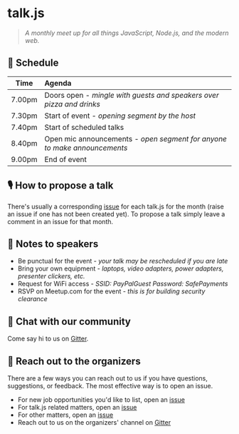 # talk.js

> _A monthly meet up for all things JavaScript, Node.js, and the modern web._

## 📅 Schedule

Time   | Agenda
------ | :-----
7.00pm | Doors open - _mingle with guests and speakers over pizza and drinks_
7.30pm | Start of event - _opening segment by the host_
7.40pm | Start of scheduled talks
8.40pm | Open mic announcements - _open segment for anyone to make announcements_
9.00pm | End of event

## 🎙 How to propose a talk

There's usually a corresponding [issue](https://github.com/SingaporeJS/talk.js/issues) for each talk.js for the month (raise an issue if one has not been created yet). To propose a talk simply leave a comment in an issue for that month.

## 📝 Notes to speakers

- Be punctual for the event - _your talk may be rescheduled if you are late_
- Bring your own equipment - _laptops, video adapters, power adapters, presenter clickers, etc._
- Request for WiFi access - _SSID: PayPalGuest Password: SafePayments_
- RSVP on Meetup.com for the event - _this is for building security clearance_

## 👋 Chat with our community

Come say hi to us on [Gitter](https://gitter.im/SingaporeJS/home).

## 💬 Reach out to the organizers

There are a few ways you can reach out to us if you have questions, suggestions, or feedback. The most effective way is to open an issue.

- For new job opportunities you'd like to list, open an [issue](https://github.com/SingaporeJS/jobs/issues/new)
- For talk.js related matters, open an [issue](https://github.com/SingaporeJS/talk.js/issues/new)
- For other matters, open an [issue](https://github.com/SingaporeJS/organizers/issues/new)
- Reach out to us on the organizers' channel on [Gitter](https://gitter.im/SingaporeJS/organizers)
